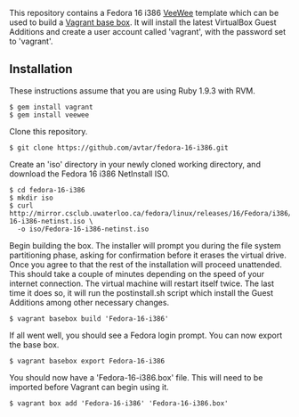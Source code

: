 This repository contains a Fedora 16 i386 [VeeWee](https://github.com/jedi4ever/veewee-old) template which can be used to build a [Vagrant base box](http://vagrantup.com/docs/boxes.html).  It will install the latest VirtualBox Guest Additions and create a user account called 'vagrant', with the password set to 'vagrant'.

## Installation

These instructions assume that you are using Ruby 1.9.3 with RVM.

    $ gem install vagrant
    $ gem install veewee

Clone this repository.

    $ git clone https://github.com/avtar/fedora-16-i386.git

Create an 'iso' directory in your newly cloned working directory, and download the Fedora 16 i386 NetInstall ISO.

    $ cd fedora-16-i386
    $ mkdir iso
    $ curl http://mirror.csclub.uwaterloo.ca/fedora/linux/releases/16/Fedora/i386/iso/Fedora-16-i386-netinst.iso \
      -o iso/Fedora-16-i386-netinst.iso

Begin building the box.  The installer will prompt you during the file system partitioning phase, asking for confirmation before it erases the virtual drive.  Once you agree to that the rest of the installation will proceed unattended.  This should take a couple of minutes depending on the speed of your internet connection.  The virtual machine will restart itself twice.  The last time it does so, it will run the postinstall.sh script which install the Guest Additions among other necessary changes.

    $ vagrant basebox build 'Fedora-16-i386'

If all went well, you should see a Fedora login prompt.  You can now export the base box.

    $ vagrant basebox export Fedora-16-i386

You should now have a 'Fedora-16-i386.box' file.  This will need to be imported before Vagrant can begin using it.

    $ vagrant box add 'Fedora-16-i386' 'Fedora-16-i386.box'